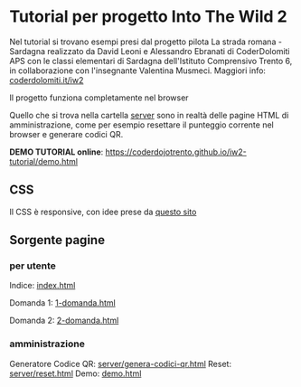 

# Tutorial per progetto Into The Wild 2

Nel tutorial si trovano esempi presi dal progetto pilota La strada romana - Sardagna realizzato da David Leoni e Alessandro Ebranati di CoderDolomiti APS con le classi elementari di Sardagna dell'Istituto Comprensivo Trento 6, in collaborazione con l'insegnante Valentina Musmeci. Maggiori info: [coderdolomiti.it/iw2](https://www.coderdolomiti.it/iw2)


Il progetto funziona completamente nel browser

Quello che si trova nella cartella [server](server) sono in realtà delle pagine HTML di amministrazione, come per esempio resettare il punteggio corrente nel browser e generare codici QR.

**DEMO TUTORIAL online**: https://coderdojotrento.github.io/iw2-tutorial/demo.html


## CSS

Il CSS è responsive, con idee prese da [questo sito](https://internetingishard.com/html-and-css/responsive-design/)

## Sorgente pagine


### per utente 

Indice: [index.html](index.html)

Domanda 1: [1-domanda.html](1-domanda.html)

Domanda 2: [2-domanda.html](2-domanda.html)


### amministrazione

Generatore Codice QR: [server/genera-codici-qr.html](server/genera-codici-qr.html)
Reset: [server/reset.html](server/reset.html)
Demo: [demo.html](demo.html)
